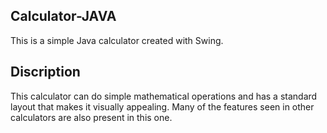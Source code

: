 ## Calculator-JAVA
This is a simple Java calculator created with Swing.



## Discription
This calculator can do simple mathematical operations and has a standard layout that makes it visually appealing. Many of the features seen in other calculators are also present in this one.
